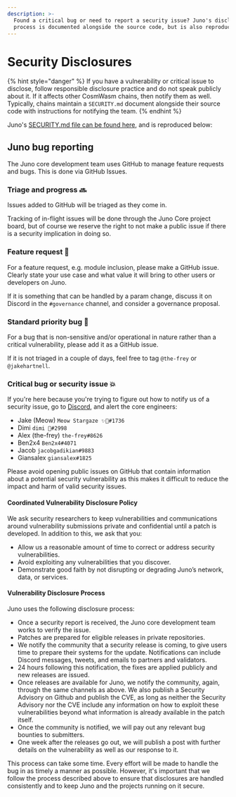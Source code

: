 ```yaml
---
description: >-
  Found a critical bug or need to report a security issue? Juno's disclosure
  process is documented alongside the source code, but is also reproduced here.
---
```


# Security Disclosures

{% hint style="danger" %}
If you have a vulnerability or critical issue to disclose, follow responsible disclosure practice and do not speak publicly about it. If it affects other CosmWasm chains, then notify them as well. Typically, chains maintain a `SECURITY.md` document alongside their source code with instructions for notifying the team.
{% endhint %}

Juno's [SECURITY.md file can be found here](https://github.com/CosmosContracts/juno/blob/main/SECURITY.md), and is reproduced below:

## Juno bug reporting

The Juno core development team uses GitHub to manage feature requests and bugs. This is done via GitHub Issues.

### Triage and progress 🔜

Issues added to GitHub will be triaged as they come in.

Tracking of in-flight issues will be done through the Juno Core project board, but of course we reserve the right to not make a public issue if there is a security implication in doing so.

### Feature request 🚀

For a feature request, e.g. module inclusion, please make a GitHub issue. Clearly state your use case and what value it will bring to other users or developers on Juno.

If it is something that can be handled by a param change, discuss it on Discord in the `#governance` channel, and consider a governance proposal.

### Standard priority bug 🐛

For a bug that is non-sensitive and/or operational in nature rather than a critical vulnerability, please add it as a GitHub issue.

If it is not triaged in a couple of days, feel free to tag `@the-frey` or `@jakehartnell`.

### Critical bug or security issue 💥

If you're here because you're trying to figure out how to notify us of a security issue, go to [Discord](https://discord.gg/wHdzjS5vXx), and alert the core engineers:

* Jake (Meow) `Meow Stargaze ✨🔭#1736`
* Dimi `dimi 🦙#2998`
* Alex (the-frey) `the-frey#8626`
* Ben2x4 `Ben2x4#4071`
* Jacob `jacobgadikian#9883`
* Giansalex `giansalex#1825`

Please avoid opening public issues on GitHub that contain information about a potential security vulnerability as this makes it difficult to reduce the impact and harm of valid security issues.

#### Coordinated Vulnerability Disclosure Policy

We ask security researchers to keep vulnerabilities and communications around vulnerability submissions private and confidential until a patch is developed. In addition to this, we ask that you:

* Allow us a reasonable amount of time to correct or address security vulnerabilities.
* Avoid exploiting any vulnerabilities that you discover.
* Demonstrate good faith by not disrupting or degrading Juno’s network, data, or services.

#### Vulnerability Disclosure Process

Juno uses the following disclosure process:

* Once a security report is received, the Juno core development team works to verify the issue.
* Patches are prepared for eligible releases in private repositories.
* We notify the community that a security release is coming, to give users time to prepare their systems for the update. Notifications can include Discord messages, tweets, and emails to partners and validators.
* 24 hours following this notification, the fixes are applied publicly and new releases are issued.
* Once releases are available for Juno, we notify the community, again, through the same channels as above. We also publish a Security Advisory on Github and publish the CVE, as long as neither the Security Advisory nor the CVE include any information on how to exploit these vulnerabilities beyond what information is already available in the patch itself.
* Once the community is notified, we will pay out any relevant bug bounties to submitters.
* One week after the releases go out, we will publish a post with further details on the vulnerability as well as our response to it.

This process can take some time. Every effort will be made to handle the bug in as timely a manner as possible. However, it's important that we follow the process described above to ensure that disclosures are handled consistently and to keep Juno and the projects running on it secure.
